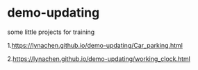 # demo-updating
some little projects for training

1.https://lynachen.github.io/demo-updating/Car_parking.html

2.https://lynachen.github.io/demo-updating/working_clock.html
